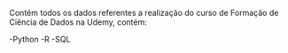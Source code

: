 Contém todos os dados referentes a realização do curso de Formação de Ciência de Dados na Udemy, contém:

-Python
-R
-SQL
